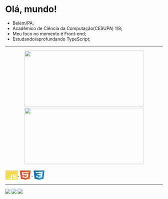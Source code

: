 <h1>Olá, mundo!</h1>

- Belém/PA;
- Acadêmico de Ciência da Computação(CESUPA) 1/8;
- Meu foco no momento é Front-end;
- Estudando/aprofundando TypeScript;
<hr>
<div align="center">
  <a href="https://github.com/pedrohcoriolano">
  <img height="180em" width='380em' src="https://github-readme-stats.vercel.app/api?username=pedrohcoriolano&show_icons=true&theme=dark&include_all_commits=true&count_private=true"/>
  <img height="180em" width='380em' src="https://github-readme-stats.vercel.app/api/top-langs/?username=pedrohcoriolano&layout=compact&langs_count=7&theme=dark"/>
</div>
  <div style="display: inline_block"><br>
  <img align="center" alt="Pedro-Js" height="30" width="40" src="https://raw.githubusercontent.com/devicons/devicon/master/icons/javascript/javascript-plain.svg">
  <img align="center" alt="Pedro-HTML" height="30" width="40" src="https://raw.githubusercontent.com/devicons/devicon/master/icons/html5/html5-original.svg">
  <img align="center" alt="Pedro-CSS" height="30" width="40" src="https://raw.githubusercontent.com/devicons/devicon/master/icons/css3/css3-original.svg">
  <link rel="stylesheet" href="https://cdn.jsdelivr.net/gh/devicons/devicon@v2.15.1/devicon.min.css">
</div>
<hr>
  <a href = "mailto:pedro.coriolano1005@gmail.com"><img src="https://img.shields.io/badge/-Gmail-%23333?style=for-the-badge&logo=gmail&logoColor=white" target="_blank"></a>
  <a href="https://www.linkedin.com/in/pedrohcoriolano/" target="_blank"><img src="https://img.shields.io/badge/-LinkedIn-%230077B5?style=for-the-badge&logo=linkedin&logoColor=white" target="_blank"></a> 
  <a href="https://twitter.com/p_coriolano" target="_blank"><img src="https://img.shields.io/badge/Twitter-1DA1F2?style=for-the-badge&logo=twitter&logoColor=white" target="_blank"></a>
